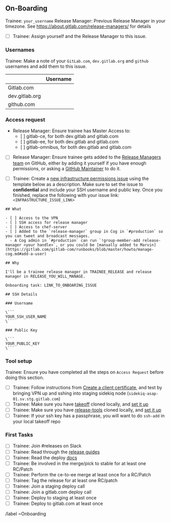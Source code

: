 ## On-Boarding

Trainee: `your_username`
Release Manager: Previous Release Manager in your timezone. See https://about.gitlab.com/release-managers/ for details

- [ ] Trainee: Assign yourself and the Release Manager to this issue.

### Usernames

Trainee: Make a note of your `GitLab.com`, `dev.gitlab.org` and `github` usernames and add them to this issue.

|                | Username |
|:---------------|:---------|
| Gitlab.com     |          |
| dev.gitlab.org |          |
| github.com     |          |

### Access request

- Release Manager: Ensure trainee has Master Access to:
  - [ ] gitlab-ce, for both dev.gitlab and gitlab.com
  - [ ] gitlab-ee, for both dev.gitlab and gitlab.com
  - [ ] gitlab-omnibus, for both dev.gitlab and gitlab.com

- [ ] Release Manager: Ensure trainee gets added to the [Release Managers team](https://github.com/orgs/gitlabhq/teams/release-managers) on GitHub, either by adding it yourself if you have enough permissions, or asking a [GitHub Maintainer](https://github.com/orgs/gitlabhq/teams/release-managers/members?utf8=%E2%9C%93&query=+role%3Amaintainer) to do it.

- [ ] Trainee: Create a [new infrastructure permissions issue](https://gitlab.com/gitlab-com/infrastructure/issues/new?issue%5Btitle%5D=Chef%20and%20SSH%20access%20request%20for%20YOUR%20NAME) using the template below as a description. Make sure to set the issue to **confidential** and include your SSH username and public key. Once you finished, replace the following with your issue link: `<INFRASTRUCTURE_ISSUE_LINK>`

```
## What

- [ ] Access to the VPN
- [ ] SSH access for release manager
- [ ] Access to chef-server
- [ ] Added to the `release-manager` group in Cog in `#production` so you can tweet and broadcast messages.
  - A Cog admin in `#production` can run `!group-member-add release-manager <your handle>`, or you could be [manually added to Marvin](https://gitlab.com/gitlab-com/runbooks/blob/master/howto/manage-cog.md#add-a-user)

## Why

I'll be a trainee release manager in TRAINEE_RELEASE and release manager in RELEASE_YOU_WILL_MANAGE.

Onboarding task: LINK_TO_ONBOARING_ISSUE

## SSH Details

### Username

\```
YOUR_SSH_USER_NAME
\```

### Public Key

\```
YOUR_PUBLIC_KEY
\```

```

### Tool setup

Trainee: Ensure you have completed all the steps on `Access Request` before doing this section.

- [ ] Trainee: Follow instructions from [Create a client certificate](https://gitlab.com/gitlab-cookbooks/gitlab_openvpn#create-a-client-certificate), and test by bringing VPN up and sshing into staging sidekiq node (`sidekiq-asap-01.sv.stg.gitlab.com`)
- [ ] Trainee: Make sure you have [takeoff](https://gitlab.com/gitlab-org/takeoff) cloned locally, and [set it up](https://gitlab.com/gitlab-org/takeoff/#getting-started)
- [ ] Trainee: Make sure you have [release-tools](https://gitlab.com/gitlab-org/release-tools) cloned locally, and [set it up](https://gitlab.com/gitlab-org/release-tools/blob/master/doc/rake-tasks.md#setup)
- [ ] Trainee: If your ssh key has a passphrase, you will want to do `ssh-add` in your local takeoff repo

### First Tasks

- [ ] Trainee: Join #releases on Slack
- [ ] Trainee: Read through the [release guides](https://gitlab.com/gitlab-org/release/docs/blob/master/README.md)
- [ ] Trainee: Read the deploy [docs](https://gitlab.com/gitlab-org/takeoff#deploying-gitlab)
- [ ] Trainee: Be involved in the merge/pick to stable for at least one RC/Patch
- [ ] Trainee: Perform the ce-to-ee merge at least once for a RC/Patch
- [ ] Trainee: Tag the release for at least one RC/patch
- [ ] Trainee: Join a staging deploy call
- [ ] Trainee: Join a gitlab.com deploy call
- [ ] Trainee: Deploy to staging at least once
- [ ] Trainee: Deploy to gitlab.com at least once

/label ~Onboarding

